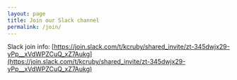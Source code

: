 ```yaml
---
layout: page
title: Join our Slack channel
permalink: /join/
---
```

Slack join info:
[https://join.slack.com/t/kcruby/shared_invite/zt-345dwjx29-yPp__xVdWPZCuQ_xZ7Aukg](https://join.slack.com/t/kcruby/shared_invite/zt-345dwjx29-yPp__xVdWPZCuQ_xZ7Aukg)
